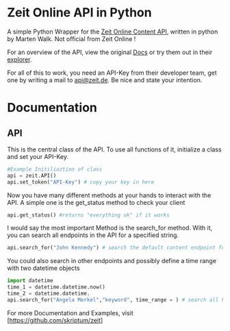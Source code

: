 # Zeit Online API in Python

A simple Python Wrapper for the [Zeit Online Content API](http://developer.zeit.de/index/), written in python by Marten Walk. Not official from Zeit Online !

For an overview of the API, view the original [Docs](http://developer.zeit.de/docs/) or try them out in their [explorer](http://developer.zeit.de/explorer/).

For all of this to work, you need an API-Key from their developer team, get one by writing a mail to [api@zeit.de](mailto:api@zeit.de). Be nice and state your intention.

# Documentation

## API 
This is the central class of the API. To use all functions of it, initialize a class and set your API-Key.

```python
#Example Initiliaztion of class
api = zeit.API()
api.set_token("API-Key") # copy your key in here
```

Now you have many different methods at your hands to interact with the API. A simple one is the get_status method to check your client

```python
api.get_status() #returns "everything ok" if it works
```

I would say the most important Method is the search_for method. With it, you can search all endpoints in the API for a specified string.

```python
api.search_for("John Kennedy") # search the default content endpoint for "John Kennedy", returns a search class (explained later)
```
You could also search in other endpoints and possibly define a time range with two datetime objects
```python
import datetime
time_1 = datetime.datetime.now()
time_2 = datetime.datetime.
api.search_for("Angela Merkel","keyword", time_range = ) # search all keywords for angela merkel

```
For more Documentation and Examples, visit [https://github.com/skriptum/zeit]